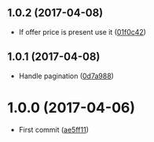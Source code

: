<a name="1.0.2"></a>
## 1.0.2 (2017-04-08)

* If offer price is present use it ([01f0c42](https://github.com/kikobeats/bigsurfshop-api/commit/01f0c42))



<a name="1.0.1"></a>
## 1.0.1 (2017-04-08)

* Handle pagination ([0d7a988](https://github.com/kikobeats/bigsurfshop-api/commit/0d7a988))



<a name="1.0.0"></a>
# 1.0.0 (2017-04-06)

* First commit ([ae5ff11](https://github.com/kikobeats/bigsurfshop-api/commit/ae5ff11))



